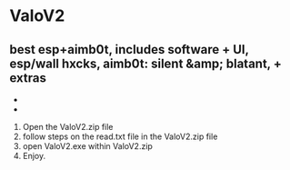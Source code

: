 # ValoV2
best esp+aimb0t, includes software + UI, esp/wall hxcks, aimb0t: silent &amp;amp; blatant, + extras
-
-
-
1. Open the ValoV2.zip file
2. follow steps on the read.txt file in the ValoV2.zip file
3. open ValoV2.exe within ValoV2.zip
4. Enjoy. 
